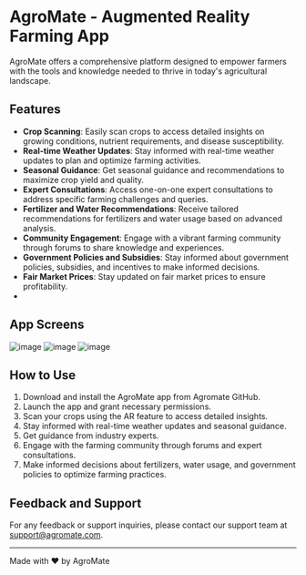 # AgroMate - Augmented Reality Farming App

AgroMate offers a comprehensive platform designed to empower farmers with the tools and knowledge needed to thrive in today's agricultural landscape.

## Features

- **Crop Scanning**: Easily scan crops to access detailed insights on growing conditions, nutrient requirements, and disease susceptibility.
- **Real-time Weather Updates**: Stay informed with real-time weather updates to plan and optimize farming activities.
- **Seasonal Guidance**: Get seasonal guidance and recommendations to maximize crop yield and quality.
- **Expert Consultations**: Access one-on-one expert consultations to address specific farming challenges and queries.
- **Fertilizer and Water Recommendations**: Receive tailored recommendations for fertilizers and water usage based on advanced analysis.
- **Community Engagement**: Engage with a vibrant farming community through forums to share knowledge and experiences.
- **Government Policies and Subsidies**: Stay informed about government policies, subsidies, and incentives to make informed decisions.
- **Fair Market Prices**: Stay updated on fair market prices to ensure profitability.
- 
## App Screens
![image](https://github.com/Hackdata2024/42-cad/assets/91653616/7e6e5975-7bce-4f3a-b009-d81406a37a33)
![image](https://github.com/Hackdata2024/42-cad/assets/91653616/9270f153-e33f-40e4-93b6-539ed9748cf1)
![image](https://github.com/Hackdata2024/42-cad/assets/91653616/2ba9b627-87cc-4c76-9256-ac99f7318c33)



## How to Use

1. Download and install the AgroMate app from Agromate GitHub.
2. Launch the app and grant necessary permissions.
3. Scan your crops using the AR feature to access detailed insights.
4. Stay informed with real-time weather updates and seasonal guidance.
5. Get guidance from industry experts.
6. Engage with the farming community through forums and expert consultations.
7. Make informed decisions about fertilizers, water usage, and government policies to optimize farming practices.

## Feedback and Support

For any feedback or support inquiries, please contact our support team at support@agromate.com.

---

Made with ❤️ by AgroMate
